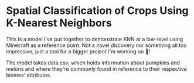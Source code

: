 # Spatial Classification of Crops Using K-Nearest Neighbors

This is a model I've put together to demonstrate KNN at a low-level using Minecraft as a reference point. Not a novel discovery nor something all too impressive, just a tool for a bigger project I'm working on 🙂!

The model takes data.csv, which holds information about pumpkins and melons and where they're commonly found in reference to their respective biomes' attributes.
